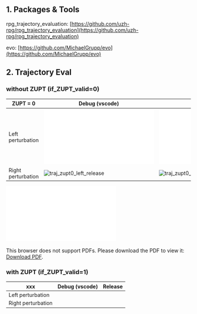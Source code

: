 ## 1. Packages & Tools
rpg_trajectory_evaluation: [https://github.com/uzh-rpg/rpg_trajectory_evaluation](https://github.com/uzh-rpg/rpg_trajectory_evaluation)

evo: [https://github.com/MichaelGrupp/evo](https://github.com/MichaelGrupp/evo)


## 2. Trajectory Eval
###  without ZUPT (if_ZUPT_valid=0)
|ZUPT = 0         |Debug (vscode)                 |Release                      |
|----------------|-------------------------------|-----------------------------|
|Left perturbation|![traj_zupt0_left_release](traj_zupt0_left_release/plots/traj_est/trajectory_top_sim3_-1.pdf)            | ![traj_zupt0_right_release](/eval/traj_zupt0_left_release/plots/traj_est/trajectory_top_sim3_-1.pdf)           |
|Right perturbation | ![traj_zupt0_left_release](https://drive.google.com/file/d/1mq1pWBClJM5PBQld4LJGINx4BkE6Ruq9/view?usp=sharing)           |![traj_zupt0_left_release](https://drive.google.com/file/d/1mq1pWBClJM5PBQld4LJGINx4BkE6Ruq9/view?usp=sharing)            |



<object data="traj_zupt0_left_release/plots/traj_est/trajectory_top_sim3_-1.pdf" type="application/pdf" width="700px" height="700px">
    <embed src="traj_zupt0_left_release/plots/traj_est/trajectory_top_sim3_-1.pdf">
        <p>This browser does not support PDFs. Please download the PDF to view it: <a href="traj_zupt0_left_release/plots/traj_est/trajectory_top_sim3_-1.pdf">Download PDF</a>.</p>
    </embed>
</object>

<a href="https://arxiv.org/pdf/2007.15107.pdf" class="image fit"> </a>



###  with ZUPT (if_ZUPT_valid=1)
|xxx          |Debug (vscode)                 |Release                      |
|----------------|-------------------------------|-----------------------------|
|Left perturbation|            |            |
|Right perturbation |            |            |
